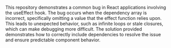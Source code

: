 This repository demonstrates a common bug in React applications involving the useEffect hook.  The bug occurs when the dependency array is incorrect, specifically omitting a value that the effect function relies upon. This leads to unexpected behavior, such as infinite loops or stale closures, which can make debugging more difficult. The solution provided demonstrates how to correctly include dependencies to resolve the issue and ensure predictable component behavior. 